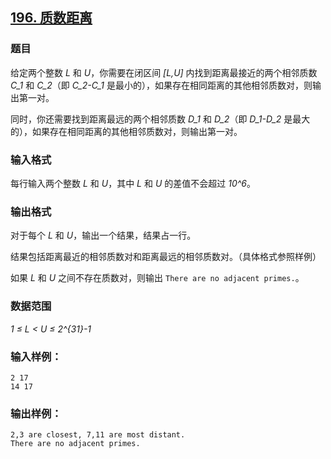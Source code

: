 ## [196. 质数距离](https://www.acwing.com/problem/content/198/)

### 题目

给定两个整数 *L* 和 *U*，你需要在闭区间 *[L,U]* 内找到距离最接近的两个相邻质数 *C_1* 和 *C_2*（即 *C_2-C_1* 是最小的），如果存在相同距离的其他相邻质数对，则输出第一对。

同时，你还需要找到距离最远的两个相邻质数 *D_1* 和 *D_2*（即 *D_1-D_2* 是最大的），如果存在相同距离的其他相邻质数对，则输出第一对。

### 输入格式

每行输入两个整数 *L* 和 *U*，其中 *L* 和 *U* 的差值不会超过 *10^6*。

### 输出格式

对于每个 *L* 和 *U*，输出一个结果，结果占一行。

结果包括距离最近的相邻质数对和距离最远的相邻质数对。（具体格式参照样例）

如果 *L* 和 *U* 之间不存在质数对，则输出 `There are no adjacent primes.`。

### 数据范围

*1 ≤ L < U ≤ 2^{31}-1*

### 输入样例：

```
2 17
14 17
```

### 输出样例：

```
2,3 are closest, 7,11 are most distant.
There are no adjacent primes.
```
